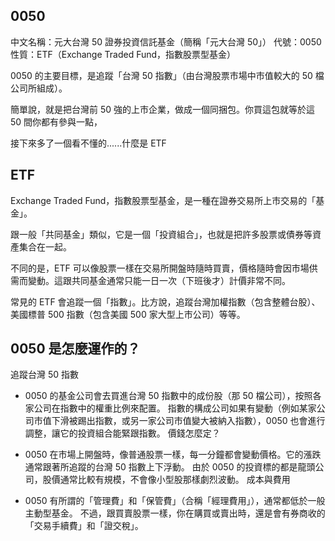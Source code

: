 ## 0050

中文名稱：元大台灣 50 證券投資信託基金（簡稱「元大台灣 50」）
代號：0050
性質：ETF（Exchange Traded Fund，指數股票型基金）

0050 的主要目標，是追蹤「台灣 50 指數」（由台灣股票市場中市值較大的 50 檔公司所組成）。

簡單說，就是把台灣前 50 強的上市企業，做成一個同捆包。你買這包就等於這 50 間你都有參與一點，

接下來多了一個看不懂的......什麼是 ETF

## ETF

Exchange Traded Fund，指數股票型基金，是一種在證券交易所上市交易的「基金」。

跟一般「共同基金」類似，它是一個「投資組合」，也就是把許多股票或債券等資產集合在一起。

不同的是，ETF 可以像股票一樣在交易所開盤時隨時買賣，價格隨時會因市場供需而變動。這跟共同基金通常只能一日一次（下班後才）計價非常不同。

常見的 ETF 會追蹤一個「指數」。比方說，追蹤台灣加權指數（包含整體台股）、美國標普 500 指數（包含美國 500 家大型上市公司）等等。

## 0050 是怎麼運作的？

追蹤台灣 50 指數

- 0050 的基金公司會去買進台灣 50 指數中的成份股（那 50 檔公司），按照各家公司在指數中的權重比例來配置。
  指數的構成公司如果有變動（例如某家公司市值下滑被踢出指數，或另一家公司市值變大被納入指數），0050 也會進行調整，讓它的投資組合能緊跟指數。
  價錢怎麼定？

- 0050 在市場上開盤時，像普通股票一樣，每一分鐘都會變動價格。它的漲跌通常跟著所追蹤的台灣 50 指數上下浮動。
  由於 0050 的投資標的都是龍頭公司，股價通常比較有規模，不會像小型股那樣劇烈波動。
  成本與費用

- 0050 有所謂的「管理費」和「保管費」（合稱「經理費用」），通常都低於一般主動型基金。
  不過，跟買賣股票一樣，你在購買或賣出時，還是會有券商收的「交易手續費」和「證交稅」。
